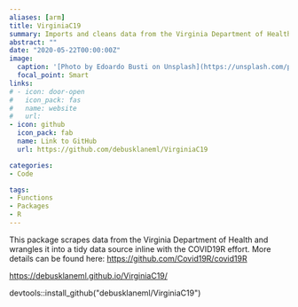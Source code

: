 ```yaml
---
aliases: [arm]
title: VirginiaC19
summary: Imports and cleans data from the Virginia Department of Health. 
abstract: ""
date: "2020-05-22T00:00:00Z"
image:
  caption: '[Photo by Edoardo Busti on Unsplash](https://unsplash.com/photos/gEdPXT6BKcc)'
  focal_point: Smart
links:
# - icon: door-open
#   icon_pack: fas
#   name: website
#   url: 
- icon: github
  icon_pack: fab
  name: Link to GitHub
  url: https://github.com/debusklaneml/VirginiaC19

categories: 
- Code

tags:
- Functions
- Packages
- R
---
```


This package scrapes data from the Virginia Department of Health and wrangles it into a tidy data source inline with the COVID19R effort. More details can be found here: https://github.com/Covid19R/covid19R
 
https://debusklaneml.github.io/VirginiaC19/

devtools::install_github("debusklaneml/VirginiaC19")
